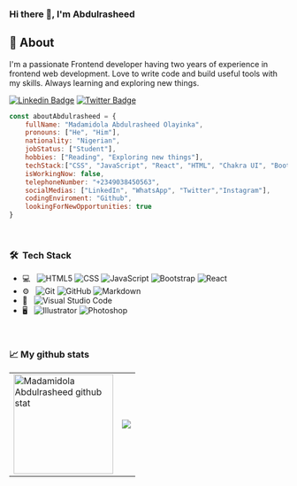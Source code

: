 ### Hi there 👋, I'm Abdulrasheed

## 🧐 About <a name = "about"></a>
I'm a passionate Frontend developer having two years of experience in frontend web development. Love to write code and build useful tools with my skills. Always learning and exploring new things.

[![Linkedin Badge](https://img.shields.io/badge/-Madamidola%20Abdulrasheed-blue?style=flat-square&logo=Linkedin&logoColor=white&link=https://www.linkedin.com/in/ellievillalejos/)](https://www.linkedin.com/in/yinkaah)
[![Twitter Badge](https://img.shields.io/badge/-@yinkaah_-1ca0f1?style=flat-square&labelColor=1ca0f1&logo=twitter&logoColor=white&link=https://twitter.com/asia_magana)](https://twitter.com/yinkaah_)

```javascript
const aboutAbdulrasheed = {
    fullName: "Madamidola Abdulrasheed Olayinka",
    pronouns: ["He", "Him"],
    nationality: "Nigerian",
    jobStatus: ["Student"],
    hobbies: ["Reading", "Exploring new things"],
    techStack:["CSS", "JavaScript", "React", "HTML", "Chakra UI", "Bootstrap"],
    isWorkingNow: false,
    telephoneNumber: "+2349038450563",
    socialMedias: ["LinkedIn", "WhatsApp", "Twitter","Instagram"],
    codingEnviroment: "Github",
    lookingForNewOpportunities: true    
}
```
<br>
<!-- <img src="https://media.tenor.com/images/df8c44a1d20ab367fdcb21880985fd33/tenor.gif" align="right"  width="30%"/> -->
<h3> 🛠 &nbsp;Tech Stack</h3>

- 💻 &nbsp;
  ![HTML5](https://img.shields.io/badge/-HTML5-333333?style=flat&logo=HTML5)
  ![CSS](https://img.shields.io/badge/-CSS-333333?style=flat&logo=CSS3&logoColor=1572B6)
  ![JavaScript](https://img.shields.io/badge/-JavaScript-333333?style=flat&logo=javascript)
  ![Bootstrap](https://img.shields.io/badge/-Bootstrap-333333?style=flat&logo=bootstrap&logoColor=563D7C)
  ![React](https://img.shields.io/badge/-React-333333?style=flat&logo=react)
- ⚙️ &nbsp;
  ![Git](https://img.shields.io/badge/-Git-333333?style=flat&logo=git)
  ![GitHub](https://img.shields.io/badge/-GitHub-333333?style=flat&logo=github)
  ![Markdown](https://img.shields.io/badge/-Markdown-333333?style=flat&logo=markdown)
- 🔧 &nbsp;
  ![Visual Studio Code](https://img.shields.io/badge/-Visual%20Studio%20Code-333333?style=flat&logo=visual-studio-code&logoColor=007ACC)
- 🖥 &nbsp;
  ![Illustrator](https://img.shields.io/badge/-Illustrator-333333?style=flat&logo=adobe-illustrator)
  ![Photoshop](https://img.shields.io/badge/-Photoshop-333333?style=flat&logo=adobe-photoshop)
<br>

<h3>📈 My github stats</h3>
<table>
  <tr>
  <td halign="bottom"> <img height="180em" src="https://github-readme-stats.vercel.app/api/top-langs/?username=brainy-bug&hide=less,scss,hack&show_icons=true&theme=chartreuse-dark&layout=compact&langs_count=8" alt="Madamidola Abdulrasheed github stat" align="center"/>
  </td>

  <td halign="bottom"><img src="https://github-readme-streak-stats.herokuapp.com?user=brainy-bug&theme=chartreuse-dark"></td>
</tr>
</table>



